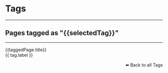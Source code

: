 # Tags

---

<div v-if="taggedPages.length">
    <h2>Pages tagged as "{{selectedTag}}"</h2>
    <hr/>
    <div v-for="(taggedPage, index) in taggedPages" 
        :key="index">
        <a :href="taggedPage.link">{{taggedPage.title}}</a>
    </div>
</div>
<span v-for="(tag, index) in tagLabels" 
    :key="index"
    v-if="!taggedPages.length">
    <span :style="{ fontSize: tag.weight + 'px' }"><a @click="getLinksFor(tag.label)">{{ tag.label }}</a></span>&nbsp;
</span>

<p v-if="taggedPages.length" style="text-align: right"><a @click="getLinksFor('')">⬅️ Back to all Tags</a></p>&nbsp;

<script setup>
import {computed, onMounted, ref} from 'vue';
import tags from './tags.json'
import {useRouter} from "vitepress";

const queryString = window.location.search;
const urlParams = new URLSearchParams(queryString);
const tagFromQueryParams = urlParams.get('tag')
console.log('tagFromQueryParams', tagFromQueryParams)

const taggedPages = ref([])
const selectedTag = ref('')
const getLinksFor = (sTag) => {
    selectedTag.value = sTag
    taggedPages.value = []
    console.log('selectedTag', selectedTag.value)
    if (selectedTag.value) {
        for (const taggedPage of tags[selectedTag.value]) {
            taggedPages.value.push(taggedPage)
        } 
    }   
    console.log(taggedPages.value)
}
const totalOfTags = Object.keys(tags)

const tagLabels = []
Object.keys(tags).forEach(label => {
    // console.log('label', label)
    // console.log('tags[label]', )
    const weight = ((100 * tags[label].length) / Object.keys(tags).length) + 6
    tagLabels.push({label, weight})
});

if(tagFromQueryParams) {
    getLinksFor(tagFromQueryParams)
    //Remove query from browser url
    history.pushState(null, "", location.href.split("?")[0]);
}
</script>
<style>
a:hover {
 cursor:pointer;
}
</style>
